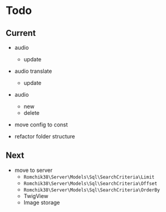 # Todo

## Current

- audio
  - update

- audio translate
  - update

- audio
  - new
  - delete

- move config to const
- refactor folder structure

## Next

- move to server
  - `Romchik38\Server\Models\Sql\SearchCriteria\Limit`
  - `Romchik38\Server\Models\Sql\SearchCriteria\Offset`
  - `Romchik38\Server\Models\Sql\SearchCriteria\OrderBy`
  - TwigView
  - Image storage
  